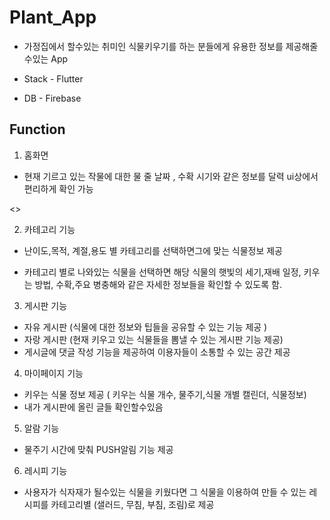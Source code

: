 # Plant_App


- 가정집에서 할수있는 취미인 식물키우기를 하는 분들에게 유용한 정보를 제공해줄수있는 App



- Stack - Flutter


- DB - Firebase



## Function




1. 홈화면 
- 현재 기르고 있는 작물에 대한 물 줄 날짜 , 수확 시기와 같은 정보를 달력 ui상에서 편리하게 확인 가능


<>


2. 카테고리 기능 


- 난이도,목적, 계절,용도 별 카테고리를 선택하면그에 맞는 식물정보 제공 



- 카테고리 별로 나와있는 식물을 선택하면 해당 식물의 햇빛의 세기,재배 일정, 키우는 방법, 수확,주요 병충해와 같은 자세한 정보들을 확인할 수 있도록 함.






3. 게시판 기능
- 자유 게시판 (식물에 대한 정보와 팁들을 공유할 수 있는 기능 제공 )
- 자랑 게시판 (현재 키우고 있는 식물들을 뽐낼 수 있는 게시판 기능 제공)
- 게시글에 댓글 작성 기능을 제공하여 이용자들이 소통할 수 있는 공간 제공








4. 마이페이지 기능
- 키우는 식물 정보 제공 ( 키우는 식물 개수,  물주기,식물 개별 캘린더, 식물정보)
- 내가 게시판에 올린 글들 확인할수있음








5. 알람 기능
- 물주기 시간에 맞춰 PUSH알림 기능 제공







6. 레시피 기능
- 사용자가 식자재가 될수있는 식물을 키웠다면 그 식물을 이용하여 만들 수 있는 레시피를 카테고리별 (샐러드, 무침, 부침, 조림)로 제공 









